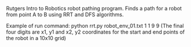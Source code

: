Rutgers Intro to Robotics robot pathing program. Finds a path for a robot from point A to B using RRT and DFS algorithms.

Example of run command: python rrt.py robot_env_01.txt 1 1 9 9
(The final four digits are x1, y1 and x2, y2 coordinates for the start and end points of the robot in a 10x10 grid)
